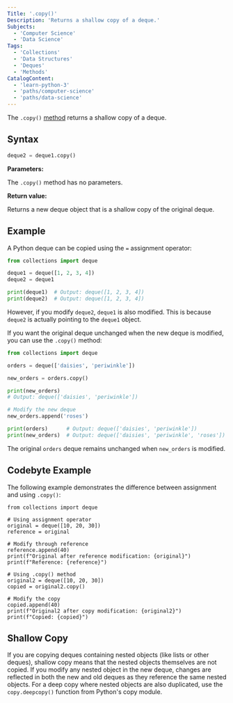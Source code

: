 ```yaml
---
Title: '.copy()'
Description: 'Returns a shallow copy of a deque.'
Subjects:
  - 'Computer Science'
  - 'Data Science'
Tags:
  - 'Collections'
  - 'Data Structures'
  - 'Deques'
  - 'Methods'
CatalogContent:
  - 'learn-python-3'
  - 'paths/computer-science'
  - 'paths/data-science'
---
```


The `.copy()` [method](https://www.codecademy.com/resources/docs/python/methods) returns a shallow copy of a deque.

## Syntax

```py
deque2 = deque1.copy()
```

**Parameters:**

The `.copy()` method has no parameters.

**Return value:**

Returns a new deque object that is a shallow copy of the original deque.

## Example

A Python deque can be copied using the `=` assignment operator:

```py
from collections import deque

deque1 = deque([1, 2, 3, 4])
deque2 = deque1

print(deque1)  # Output: deque([1, 2, 3, 4])
print(deque2)  # Output: deque([1, 2, 3, 4])
```

However, if you modify `deque2`, `deque1` is also modified. This is because `deque2` is actually pointing to the `deque1` object.

If you want the original deque unchanged when the new deque is modified, you can use the `.copy()` method:

```py
from collections import deque

orders = deque(['daisies', 'periwinkle'])

new_orders = orders.copy()

print(new_orders)
# Output: deque(['daisies', 'periwinkle'])

# Modify the new deque
new_orders.append('roses')

print(orders)      # Output: deque(['daisies', 'periwinkle'])
print(new_orders)  # Output: deque(['daisies', 'periwinkle', 'roses'])
```

The original `orders` deque remains unchanged when `new_orders` is modified.

## Codebyte Example

The following example demonstrates the difference between assignment and using `.copy()`:

```codebyte/python
from collections import deque

# Using assignment operator
original = deque([10, 20, 30])
reference = original

# Modify through reference
reference.append(40)
print(f"Original after reference modification: {original}")
print(f"Reference: {reference}")

# Using .copy() method
original2 = deque([10, 20, 30])
copied = original2.copy()

# Modify the copy
copied.append(40)
print(f"Original2 after copy modification: {original2}")
print(f"Copied: {copied}")
```

## Shallow Copy

If you are copying deques containing nested objects (like lists or other deques), shallow copy means that the nested objects themselves are not copied. If you modify any nested object in the new deque, changes are reflected in both the new and old deques as they reference the same nested objects. For a deep copy where nested objects are also duplicated, use the `copy.deepcopy()` function from Python's copy module.
